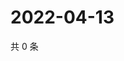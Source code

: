# 2022-04-13

共 0 条

<!-- BEGIN WEIBO -->
<!-- 最后更新时间 Wed Apr 13 2022 11:27:27 GMT+0800 (China Standard Time) -->

<!-- END WEIBO -->
